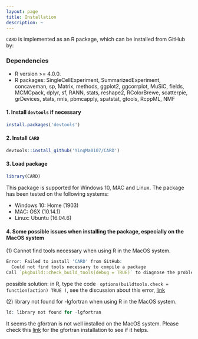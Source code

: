 ```yaml
---
layout: page
title: Installation
description: ~
---
```


`CARD` is implemented as an R package, which can be installed from GitHub by:

### Dependencies 
* R version >= 4.0.0.
* R packages: SingleCellExperiment, SummarizedExperiment, concaveman, sp, Matrix, methods, ggplot2, ggcorrplot, MuSiC, fields, MCMCpack, dplyr, sf, RANN, stats, reshape2, RColorBrewe, scatterpie, grDevices, stats, nnls, pbmcapply, spatstat, gtools, RcppML, NMF


#### 1. Install `devtools` if necessary
```r
install.packages('devtools')
```

#### 2. Install `CARD`
```r
devtools::install_github('YingMa0107/CARD')
```
#### 3. Load package
```r
library(CARD)
```

This package is supported for Windows 10, MAC and Linux. The package has been tested on the following systems:
- Windows 10: Home (1903)
- MAC: OSX (10.14.1)
- Linux: Ubuntu (16.04.6)

#### 4. Some possible issues when installing the package, especially on the MacOS system
(1) Cannot find tools necessary when using R in the MacOS system.
```r
Error: Failed to install 'CARD' from GitHub:
  Could not find tools necessary to compile a package
Call `pkgbuild::check_build_tools(debug = TRUE)` to diagnose the problem.
``` 
possible solution: in R, type the code ``` options(buildtools.check = function(action) TRUE )```, see the discussion about this error, [link](https://stackoverflow.com/questions/37776377/error-when-installing-an-r-package-from-github-could-not-find-build-tools-neces)

(2) library not found for -lgfortran when using R in the MacOS system.
```r
ld: library not found for -lgfortran
```
It seems the gfortran is not well installed on the MacOS system. Please check this [link](https://thecoatlessprofessor.com/programming/cpp/r-compiler-tools-for-rcpp-on-macos/) for the gfortran installation to see if it helps. 


